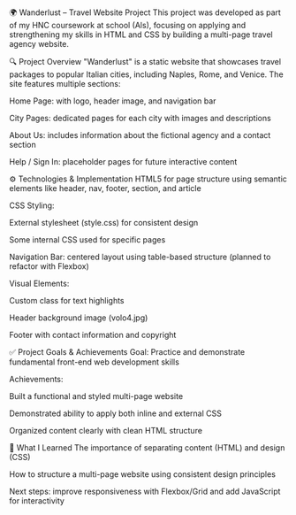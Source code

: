 🌍 Wanderlust – Travel Website Project
This project was developed as part of my HNC coursework at school (Als), focusing on applying and strengthening my skills in HTML and CSS by building a multi-page travel agency website.

🔍 Project Overview
"Wanderlust" is a static website that showcases travel packages to popular Italian cities, including Naples, Rome, and Venice. The site features multiple sections:

Home Page: with logo, header image, and navigation bar

City Pages: dedicated pages for each city with images and descriptions

About Us: includes information about the fictional agency and a contact section

Help / Sign In: placeholder pages for future interactive content

⚙️ Technologies & Implementation
HTML5 for page structure using semantic elements like header, nav, footer, section, and article

CSS Styling:

External stylesheet (style.css) for consistent design

Some internal CSS used for specific pages

Navigation Bar: centered layout using table-based structure (planned to refactor with Flexbox)

Visual Elements:

Custom class for text highlights

Header background image (volo4.jpg)

Footer with contact information and copyright

✅ Project Goals & Achievements
Goal: Practice and demonstrate fundamental front-end web development skills

Achievements:

Built a functional and styled multi-page website

Demonstrated ability to apply both inline and external CSS

Organized content clearly with clean HTML structure

🚀 What I Learned
The importance of separating content (HTML) and design (CSS)

How to structure a multi-page website using consistent design principles

Next steps: improve responsiveness with Flexbox/Grid and add JavaScript for interactivity

